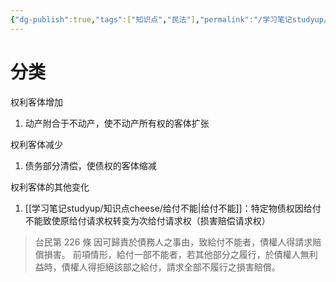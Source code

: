 ```yaml
---
{"dg-publish":true,"tags":["知识点","民法"],"permalink":"/学习笔记studyup/知识点cheese/权利客体变更/","dgPassFrontmatter":true,"created":"2024-07-14T09:57:14.106+08:00","updated":"2024-10-25T12:24:17.173+08:00"}
---
```


# 分类
权利客体增加
1. 动产附合于不动产，使不动产所有权的客体扩张

权利客体减少
1. 债务部分清偿，使债权的客体缩减

权利客体的其他变化
1. [[学习笔记studyup/知识点cheese/给付不能\|给付不能]]：特定物债权因给付不能致使原给付请求权转变为次给付请求权（损害赔偿请求权）
>台民第 226 條
因可歸責於債務人之事由，致給付不能者，債權人得請求賠償損害。
前項情形，給付一部不能者，若其他部分之履行，於債權人無利益時，債權人得拒絕該部之給付，請求全部不履行之損害賠償。
